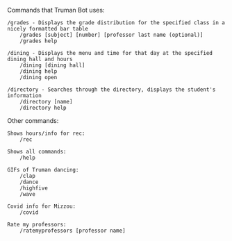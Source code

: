 Commands that Truman Bot uses:

    /grades - Displays the grade distribution for the specified class in a nicely formatted bar table
        /grades [subject] [number] [professor last name (optional)]
        /grades help

    /dining - Displays the menu and time for that day at the specified dining hall and hours
        /dining [dining hall]
        /dining help
        /dining open

    /directory - Searches through the directory, displays the student's information
        /directory [name]
        /directory help

Other commands:

    Shows hours/info for rec:
        /rec

    Shows all commands:
        /help
        
    GIFs of Truman dancing:
        /clap
        /dance
        /highfive
        /wave

    Covid info for Mizzou:
        /covid

    Rate my professors:
        /ratemyprofessors [professor name]
